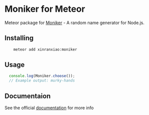 # Moniker for Meteor

Meteor package for [Moniker](https://github.com/weaver/moniker) - A random name generator for Node.js.


## Installing

```bash
    meteor add xinranxiao:moniker
```

## Usage

```js
  console.log(Moniker.choose());
  // Example output: murky-hands
```

## Documentaion

See the official [documentation](https://github.com/weaver/moniker) for more info